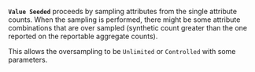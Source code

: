 **`Value Seeded`** proceeds by sampling attributes from the single attribute counts. When the sampling is performed, there might be some attribute combinations that are over sampled (synthetic count greater than the one reported on the reportable aggregate counts).

This allows the oversampling to be `Unlimited` or `Controlled` with some parameters.